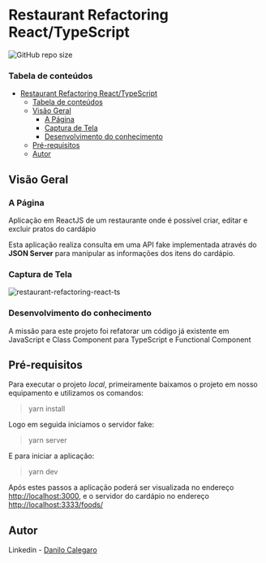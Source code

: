 # Restaurant Refactoring React/TypeScript



![GitHub repo size](https://img.shields.io/github/repo-size/DaniloCalegaro/restaurant-refactoring-react-ts)

### Tabela de conteúdos

- [Restaurant Refactoring React/TypeScript](#restaurant-refactoring-reacttypescript)
    - [Tabela de conteúdos](#tabela-de-conteúdos)
  - [Visão Geral](#visão-geral)
    - [A Página](#a-página)
    - [Captura de Tela](#captura-de-tela)
    - [Desenvolvimento do conhecimento](#desenvolvimento-do-conhecimento)
  - [Pré-requisitos](#pré-requisitos)
  - [Autor](#autor)

## Visão Geral
### A Página

Aplicação em ReactJS de um restaurante onde é possível criar, editar e excluir pratos do cardápio

Esta aplicação realiza consulta em uma API fake implementada através do **JSON Server** para manipular as informações dos itens do cardápio.

### Captura de Tela

![restaurant-refactoring-react-ts](https://user-images.githubusercontent.com/33231886/176725595-de68e2c0-88b9-4880-8a81-7132c6f8b341.jpg)

### Desenvolvimento do conhecimento

A missão para este projeto foi refatorar um código já existente em JavaScript e Class Component para TypeScript e Functional Component

## Pré-requisitos

Para executar o projeto *local*, primeiramente baixamos o projeto em nosso equipamento e utilizamos os comandos:
> yarn install

Logo em seguida iniciamos o servidor fake:
> yarn server

E para iniciar a aplicação:
> yarn dev

Após estes passos a aplicação poderá ser visualizada no endereço [http://localhost:3000](http://localhost:3000), e o servidor do cardápio no endereço [http://localhost:3333/foods/](http://localhost:3333/foods/)

## Autor
Linkedin - [Danilo Calegaro](https://www.linkedin.com/in/danilo-calegaro/)
